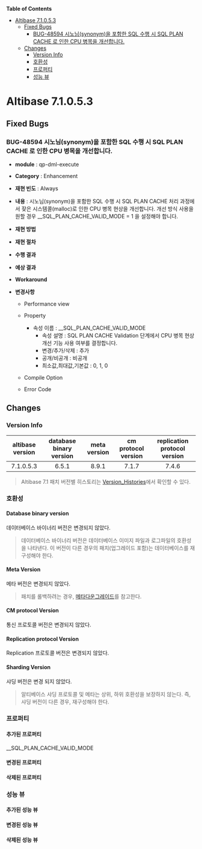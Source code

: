 **Table of Contents**  

- [Altibase 7.1.0.5.3](#altibase-71053)
  - [Fixed Bugs](#fixed-bugs)
    - [BUG-48594 시노님(synonym)을 포함한 SQL 수행 시 SQL PLAN CACHE 로 인한 CPU 병목을 개선합니다.](#bug-48594%EC%8B%9C%EB%85%B8%EB%8B%98synonym%EC%9D%84-%ED%8F%AC%ED%95%A8%ED%95%9C-sql-%EC%88%98%ED%96%89-%EC%8B%9C-sql-plan-cache-%EB%A1%9C-%EC%9D%B8%ED%95%9C-cpu-%EB%B3%91%EB%AA%A9%EC%9D%84-%EA%B0%9C%EC%84%A0%ED%95%A9%EB%8B%88%EB%8B%A4)
  - [Changes](#changes)
    - [Version Info](#version-info)
    - [호환성](#%ED%98%B8%ED%99%98%EC%84%B1)
    - [프로퍼티](#%ED%94%84%EB%A1%9C%ED%8D%BC%ED%8B%B0)
    - [성능 뷰](#%EC%84%B1%EB%8A%A5-%EB%B7%B0)



Altibase 7.1.0.5.3
================================

Fixed Bugs
----------

### BUG-48594 시노님(synonym)을 포함한 SQL 수행 시 SQL PLAN CACHE 로 인한 CPU 병목을 개선합니다. 

-   **module** : qp-dml-execute

-   **Category** : Enhancement

-   **재현 빈도** : Always

-   **내용** : 시노님(synonym)을 포함한 SQL 수행 시 SQL PLAN CACHE 처리 과정에서 잦은 시스템콜(malloc)로 인한 CPU 병목 현상을 개선합니다. 개선 방식 사용을 원할 경우 __SQL_PLAN_CACHE_VALID_MODE = 1 을 설정해야 합니다.

-   **재현 방법**
  -   **재현 절차**
    
  -   **수행 결과**
    
  -   **예상 결과**
  
-   **Workaround**

-   **변경사항**
    -   Performance view
        
    -   Property
        -   속성 이름 : __SQL_PLAN_CACHE_VALID_MODE
            -   속성 설명 : SQL PLAN CACHE Validation 단계에서 CPU 병목 현상 개선 기능 사용 여부를 결정합니다. 
            -   변경/추가/삭제 : 추가
            -   공개/비공개 : 비공개
            -   최소값,최대값,기본값 : 0, 1, 0
        
    -   Compile Option

    -   Error Code


Changes
-------

### Version Info

| altibase version | database binary version | meta version | cm protocol version | replication protocol version |
| :--------------: | :---------------------: | :----------: | :-----------------: | :--------------------------: |
|    7.1.0.5.3     |          6.5.1          |    8.9.1     |        7.1.7        |            7.4.6             |

> Altibase 7.1 패치 버전별 히스토리는 [Version\_Histories](https://github.com/ALTIBASE/Documents/blob/master/PatchNotes/Altibase_7_1_Version_Histories.md)에서 확인할 수 있다.

### 호환성

#### Database binary version

데이터베이스 바이너리 버전은 변경되지 않았다.

> 데이터베이스 바이너리 버전은 데이터베이스 이미지 파일과 로그파일의 호환성을 나타낸다. 이 버전이 다른 경우의 패치(업그레이드 포함)는 데이터베이스를 재구성해야 한다.

#### Meta Version

메타 버전은 변경되지 않았다.

> 패치를 롤백하려는 경우, [메타다운그레이드](https://github.com/ALTIBASE/Documents/blob/master/Manuals/Altibase_7.1/kor/Installation.md#%EB%A9%94%ED%83%80-%EB%8B%A4%EC%9A%B4%EA%B7%B8%EB%A0%88%EC%9D%B4%EB%93%9Cmeta-downgrade)를 참고한다.

#### CM protocol Version

통신 프로토콜 버전은 변경되지 않았다.

#### Replication protocol Version

Replication 프로토콜 버전은 변경되지 않았다.

#### Sharding Version

샤딩 버전은 변경 되지 않았다.

> 알티베이스 샤딩 프로토콜 및 메타는 상위, 하위 호환성을 보장하지 않는다. 즉, 샤딩 버전이 다른 경우, 재구성해야 한다.

### 프로퍼티

#### 추가된 프로퍼티

__SQL_PLAN_CACHE_VALID_MODE

#### 변경된 프로퍼티

#### 삭제된 프로퍼티

### 성능 뷰

#### 추가된 성능 뷰

#### 변경된 성능 뷰

#### 삭제된 성능 뷰
